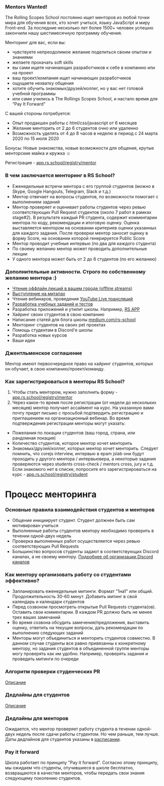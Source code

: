 ### Mentors Wanted!
The Rolling Scopes School постоянно ищет менторов из любой точки мира для обучения всех, кто хочет учиться, языку JavaScript и миру Front-end. За последние несколько лет более 1500+ человек успешно закончили нашу шестимесячную программу обучения.

Менторинг для вас, если вы:
- чувствуете непреодолимое желание поделиться своим опытом и знаниями
- желаете прокачать soft skills
- вы сами ищете начинающих разработчиков к себе в компанию или на проект
- ваш проект/компания ищет начинающих разработчиков
- ощущаете нехватку общения
- хотите обучить знакомых/друзей/коллег, но у вас нет готовой учебной программы
- или сами учились в The Rollings Scopes School, и настало время для “Pay It Forward”

С вашей стороны потребуется:
- Опыт продакшен работы с html/css/javascript от 6 месяцев
- Желание менторить от 2 до 6 студентов очно или удаленно 
- Возможность уделять от 4 до 8 часов в неделю в период с 24 марта 2020 по 15 июля 2020

Бонусы:
Новые знакомства, новые возможности для общения, крутые менторские майка и кружка ☺️

Регистрация - [app.rs.school/registry/mentor](https://app.rs.school/registry/mentor)

### В чем заключается менторинг в RS School?
- Еженедельные встречи ментора c его группой студентов (можно в Skype, Google Hangouts, Telegram, Slack и т.д.)
- Ментор отвечает на вопросы студентов, по возможности помогает с выполнением заданий
- Ментор проверяет и оценивает работы студентов через ревью соответствующих Pull Request студентов (около 7 работ в рамках stage#2). В результате каждый PR студента, содержит комментарии ментора по коду, рекомендации и итоговую оценку. Оценка выставляется ментором на основании критериев оценки указанных для каждого задания. После проверки ментор заносит оценку в форму Score, на основании которой генерируется Public Score
- Ментор проводит учебные интервью (по два для каждого студента)
- По своему желанию ментор может проводить дополнительные лекции
- У одного ментора может быть от 2 до 6 студентов (по его желанию)

### Дополнительные активности. Строго по собственному желанию ментора :)
- [Чтение оффлайн лекций в вашем городе (offline streams)](rs-school-trainer.md)
- [Выступление на митапах](https://community-z.com/events/rs60-tashkent)
- Чтение вебинаров, проведения [YouTube Live трансляций](https://www.youtube.com/watch?v=ouZnGUefneQ&list=PLzLiprpVuH8dEodh5dKfn4SJpITOvczr9)
- [Разработка учебных заданий и тестов](https://github.com/rolling-scopes-school/tasks)
- Разработка приложений и утилит школы. Например, [RS APP](https://github.com/rolling-scopes/rsschool-app)
- Хайринг своих студентов в свою компанию
- Написание статей для блога школы [medium.com/rs-school](https://medium.com/rs-school/)
- Менторинг студентов на своих pet проектах 
- Помощь студентам в Discord'е школы
- Разработка новых курсов
- Ваши идеи

### Джентльменское соглашение
Ментор имеют первоочередное право на хайринг студентов, которых он обучает, в свою компанию/проект/команду.

### Как зарегистрироваться в менторы RS School?
1. Чтобы стать ментором, нужно заполнить форму - [app.rs.school/registry/mentor](https://app.rs.school/registry/mentor)
2. Через какое-то время после регистрации (от недели до нескольких месяцев) ментор получает ассаймент на курс.
На указанную вами почту придет письмо с просьбой подтвердить регистрацию и приглашением на организационный вебинар.
Во время подтверждения регистрации менторы могут указать:
  - Пожелания по локации студентов (ваш город, страна, или рандомная локация)
  - Количество студентов, которое ментор хочет менторить
  - Знакомых/друзей/коллег, которых ментор хочет менторить. Cледует помнить, что corejs interview, интервью в epam jslab они будут проходить у другого ментора / интервьювера, а некоторые задания проверяются через students cross-check / mentors cross, jury и т.д. Если знакомого нет в списке, попросите его зарегистрироваться на курс - [app.rs.school/registry/student](https://app.rs.school/registry/student)

# Процесс менторинга
### Основные правила взаимодействия студентов и менторов
- Общение инициирует студент. Студент должнен быть сам мотивирован учиться
- Выполненные работы студентов ментору необходимо проверить в течении одной-двух недель
- Проверка выполненных работ осуществляется через ревью соответствующих Pull Requests
- Большинство вопросов студенты задают в соответствующих Discord каналах, а не своему ментору. [Подробнее об организации Discord каналов](rs-school-chats.md)

### Как ментору организовать работу со студентами эффективно?
- Запланировать еженедельные митинги. Формат "1на1" или общий. Продолжительность 30-60 минут. Добавить митинг в свой календарь и календари студентов
- Перед созвоном просмотреть открытые Pull Requests студента(ов). Оставить свои комментарии. В каждом PR должно быть не менее трех ваших замечаний
- Во время созвона обсудить замечения/предложения, выставить оценку, ответить на текущие вопросы, дать рекомендации по выполнению следующих заданий
- Менторы могут объединиться и менторить студентов совместно. В данном случае студенты все равно привязанны к конкретному ментору, но задания студентов в объединенной группе менторы могу проверять как им удобно. Например, проверять задания и проведить митинги по очереди

### Алгоритм проверки студенческих PR
[Описание](https://docs.rs.school/#/stage2?id=%d0%9f%d1%80%d0%be%d0%b2%d0%b5%d1%80%d0%ba%d0%b0-%d0%b7%d0%b0%d0%b4%d0%b0%d0%bd%d0%b8%d1%8f-%d0%bc%d0%b5%d0%bd%d1%82%d0%be%d1%80%d0%be%d0%bc)

### Дедлайны для студентов
[Описание](https://docs.rs.school/#/stage2?id=%d0%94%d0%b5%d0%b4%d0%bb%d0%b0%d0%b9%d0%bd%d1%8b)

### Дедлайны для менторов 
Ожидается, что ментор проверяет работу студента в течении одной-двух недель после сдачи работы студентом. Но чем раньше, тем лучше. Даты дедлайнов для студентов указаны в [расписании](https://docs.google.com/spreadsheets/d/1oM2O8DtjC0HodB3j7hcIResaWBw8P18tXkOl1ymelvE/edit#gid=1509181302).

### Pay it forward
Школа работает по принципу "Pay it forward". Согласно этому принципу, мы ожидаем что студенты, отучившиеся в школе бесплатно, возвращаются в качестве менторов, чтобы передать свои знания следующему поколению студентов.
